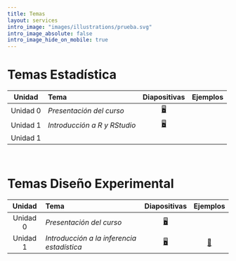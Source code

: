 ```yaml
---
title: Temas
layout: services
intro_image: "images/illustrations/prueba.svg"
intro_image_absolute: false
intro_image_hide_on_mobile: true
---
```


# Temas Estadística

| Unidad | Tema | Diapositivas | Ejemplos |
| :----: | :--- | :----------: | :------: |
| Unidad 0 | *Presentación del curso* | [🖥️](/temas/Statistics/00-Curso/00-Curso.html) | |
| Unidad 1 | *Introducción a R y RStudio* | [🖥️](/temas/Statistics/01-R-RStudio/01-R-RStudio.html) | |
| Unidad 1 | | | |

<br>

# Temas Diseño Experimental

| Unidad | Tema | Diapositivas | Ejemplos |
| :----: | :--- | :----------: | :------: |
| Unidad 0 | *Presentación del curso* | [🖥️](/temas/DisExperimental/00-Curso/00-Curso.html) | |
| Unidad 1 | *Introducción a la inferencia estadística* | [🖥️](/temas/DisExperimental/01-Intro/01-Intro.html) | [📖](https://edimer.quarto.pub/resultados-encuesta/) |

  

  
    
    